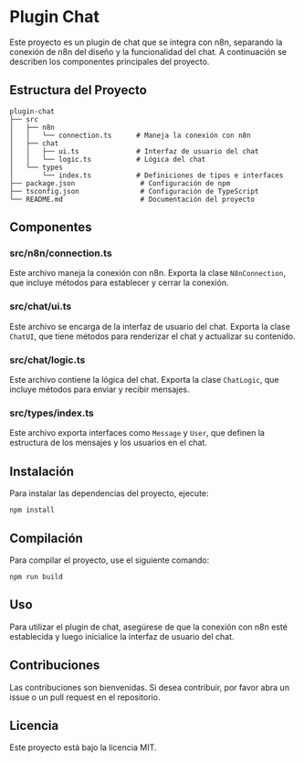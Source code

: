 # Plugin Chat

Este proyecto es un plugin de chat que se integra con n8n, separando la conexión de n8n del diseño y la funcionalidad del chat. A continuación se describen los componentes principales del proyecto.

## Estructura del Proyecto

```
plugin-chat
├── src
│   ├── n8n
│   │   └── connection.ts      # Maneja la conexión con n8n
│   ├── chat
│   │   ├── ui.ts              # Interfaz de usuario del chat
│   │   └── logic.ts           # Lógica del chat
│   └── types
│       └── index.ts           # Definiciones de tipos e interfaces
├── package.json                # Configuración de npm
├── tsconfig.json               # Configuración de TypeScript
└── README.md                   # Documentación del proyecto
```

## Componentes

### src/n8n/connection.ts
Este archivo maneja la conexión con n8n. Exporta la clase `N8nConnection`, que incluye métodos para establecer y cerrar la conexión.

### src/chat/ui.ts
Este archivo se encarga de la interfaz de usuario del chat. Exporta la clase `ChatUI`, que tiene métodos para renderizar el chat y actualizar su contenido.

### src/chat/logic.ts
Este archivo contiene la lógica del chat. Exporta la clase `ChatLogic`, que incluye métodos para enviar y recibir mensajes.

### src/types/index.ts
Este archivo exporta interfaces como `Message` y `User`, que definen la estructura de los mensajes y los usuarios en el chat.

## Instalación

Para instalar las dependencias del proyecto, ejecute:

```
npm install
```

## Compilación

Para compilar el proyecto, use el siguiente comando:

```
npm run build
```

## Uso

Para utilizar el plugin de chat, asegúrese de que la conexión con n8n esté establecida y luego inicialice la interfaz de usuario del chat.

## Contribuciones

Las contribuciones son bienvenidas. Si desea contribuir, por favor abra un issue o un pull request en el repositorio.

## Licencia

Este proyecto está bajo la licencia MIT.